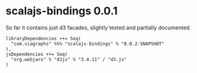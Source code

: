 scalajs-bindings 0.0.1
===========

So far it contains just d3 facades, slightly tested and partially documented.

```
libraryDependencies ++= Seq(
  "com.viagraphs" %%% "scalajs-bindings" % "0.0.2-SNAPSHOT"
),
jsDependencies ++= Seq(
  "org.webjars" % "d3js" % "3.4.11" / "d3.js"
)
```